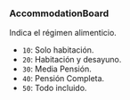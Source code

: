 ### AccommodationBoard
Indica el régimen alimenticio.

- ``10``: Solo habitación.
- ``20``: Habitación y desayuno.
- ``30``: Media Pensión.
- ``40``: Pensión Completa.
- ``50``: Todo incluido.